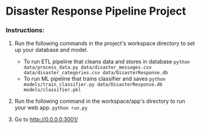 # Disaster Response Pipeline Project

### Instructions:
1. Run the following commands in the project's workspace directory to set up your database and model.

    - To run ETL pipeline that cleans data and stores in database
        `python data/process_data.py data/disaster_messages.csv data/disaster_categories.csv data/DisasterResponse.db`
    - To run ML pipeline that trains classifier and saves
        `python models/train_classifier.py data/DisasterResponse.db models/classifier.pkl`

2. Run the following command in the workspace/app's directory to run your web app.
    `python run.py`

3. Go to http://0.0.0.0:3001/
